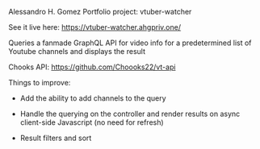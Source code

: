 Alessandro H. Gomez Portfolio project: vtuber-watcher

See it live here: https://vtuber-watcher.ahgpriv.one/

Queries a fanmade GraphQL API for video info for a predetermined list of Youtube channels and displays the result

Chooks API: https://github.com/Choooks22/vt-api


Things to improve:


* Add the ability to add channels to the query

* Handle the querying on the controller and render results on async client-side Javascript (no need for refresh)

* Result filters and sort